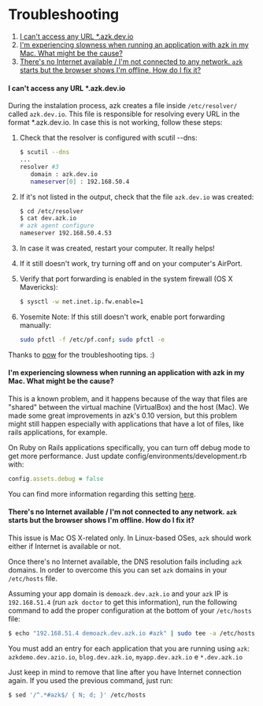 # Troubleshooting

1. [I can't access any URL *.azk.dev.io](README.html#i-cant-access-any-url-azkdevio)
2. [I'm experiencing slowness when running an application with azk in my Mac. What might be the cause?](README.html#im-experiencing-slowness-when-running-an-application-with-azk-in-my-mac-what-might-be-the-cause)
3. [There's no Internet available / I'm not connected to any network. `azk` starts but the browser shows I'm offline. How do I fix it?](README.html#theres-no-internet-available--im-not-connected-to-any-network-azk-starts-but-the-browser-shows-im-offline-how-do-i-fix-it)

#### I can't access any URL *.azk.dev.io

During the instalation process, azk creates a file inside `/etc/resolver/` called `azk.dev.io`. This file is responsible for resolving every URL in the format *.azk.dev.io. In case this is not working, follow these steps:

1. Check that the resolver is configured with scutil --dns:

   ```sh
   $ scutil --dns
   ...
   resolver #3
      domain : azk.dev.io
      nameserver[0] : 192.168.50.4
   ```

2. If it's not listed in the output, check that the file `azk.dev.io` was created:

   ```sh
   $ cd /etc/resolver
   $ cat dev.azk.io
   # azk agent configure
   nameserver 192.168.50.4.53
   ```

3. In case it was created, restart your computer. It really helps!

4. If it still doesn't work, try turning off and on your computer's AirPort.

5. Verify that port forwarding is enabled in the system firewall (OS X Mavericks):

   ```sh
   $ sysctl -w net.inet.ip.fw.enable=1
   ```

6. Yosemite Note: If this still doesn't work, enable port forwarding manually:

   ```sh
   sudo pfctl -f /etc/pf.conf; sudo pfctl -e
   ```

Thanks to [pow](https://github.com/basecamp/pow/wiki/Troubleshooting#dns) for the troubleshooting tips. :)

#### I'm experiencing slowness when running an application with azk in my Mac. What might be the cause?

This is a known problem, and it happens because of the way that files are "shared" between the virtual machine (VirtualBox) and the host (Mac). We made some great improvements in azk's 0.10 version, but this problem might still happen especially with applications that have a lot of files, like rails applications, for example.

On Ruby on Rails applications specifically, you can turn off debug mode to get more performance. Just update config/environments/development.rb with:

```ruby
config.assets.debug = false
```

You can find more information regarding this setting [here](http://guides.rubyonrails.org/asset_pipeline.html#turning-debugging-off).

#### There's no Internet available / I'm not connected to any network. `azk` starts but the browser shows I'm offline. How do I fix it?

This issue is Mac OS X-related only. In Linux-based OSes, `azk` should work either if Internet is available or not.

Once there's no Internet available, the DNS resolution fails including `azk` domains. In order to overcome this you can set `azk` domains in your `/etc/hosts` file.

Assuming your app domain is `demoazk.dev.azk.io` and your `azk` IP is `192.168.51.4` (run `azk doctor` to get this information), run the following command to add the proper configuration at the bottom of your `/etc/hosts` file:

```bash
$ echo "192.168.51.4 demoazk.dev.azk.io #azk" | sudo tee -a /etc/hosts
```

You must add an entry for each application that you are running using `azk`: `azkdemo.dev.azio.io`, `blog.dev.azk.io`, `myapp.dev.azk.io` e `*.dev.azk.io`

Just keep in mind to remove that line after you have Internet connection again. If you used the previous command, just run:

```bash
$ sed '/^.*#azk$/ { N; d; }' /etc/hosts
```
